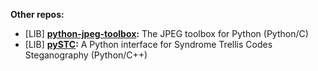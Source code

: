 **Other repos:**
- [LIB] **[python-jpeg-toolbox](https://github.com/daniellerch/python-jpeg-toolbox):** The JPEG toolbox for Python (Python/C)
- [LIB] **[pySTC](https://github.com/daniellerch/pySTC):** A Python interface for Syndrome Trellis Codes Steganography  (Python/C++)
